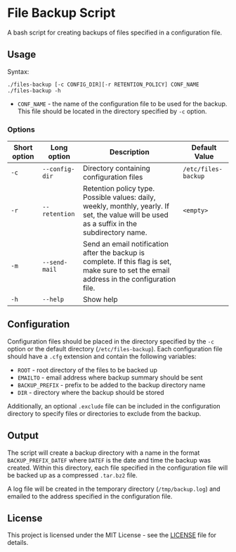# File Backup Script

A bash script for creating backups of files specified in a configuration file.

## Usage

Syntax:

    ./files-backup [-c CONFIG_DIR][-r RETENTION_POLICY] CONF_NAME
    ./files-backup -h

* `CONF_NAME` - the name of the configuration file to be used for the backup. 
This file should be located in the directory specified by `-c` option.

### Options

| Short option | Long option    | Description                                                                                                                                  | Default Value       |
|--------------|----------------|----------------------------------------------------------------------------------------------------------------------------------------------|---------------------|
| `-c`         | `--config-dir` | Directory containing configuration files                                                                                                     | `/etc/files-backup` |
| `-r`         | `--retention`  | Retention policy type. Possible values: daily, weekly, monthly, yearly. If set, the value will be used as a suffix in the subdirectory name. | `<empty>`           |
| `-m`         | `--send-mail`  | Send an email notification after the backup is complete. If this flag is set, make sure to set the email address in the configuration file.  |                     |
| `-h`         | `--help`       | Show help                                                                                                                                    |                     |

## Configuration

Configuration files should be placed in the directory specified by the `-c` option or the default directory (`/etc/files-backup`). 
Each configuration file should have a `.cfg` extension and contain the following variables:

* `ROOT` - root directory of the files to be backed up
* `EMAILTO` - email address where backup summary should be sent
* `BACKUP_PREFIX` - prefix to be added to the backup directory name
* `DIR` - directory where the backup should be stored

Additionally, an optional `.exclude` file can be included in the configuration directory to specify files or directories to exclude from the backup.

## Output

The script will create a backup directory with a name in the format `BACKUP_PREFIX_DATEF` where `DATEF` is the date and time the backup was created. 
Within this directory, each file specified in the configuration file will be backed up as a compressed `.tar.bz2` file.

A log file will be created in the temporary directory (`/tmp/backup.log`) and emailed to the address specified in the configuration file.

## License

This project is licensed under the MIT License - see the [LICENSE](LICENSE) file for details.
